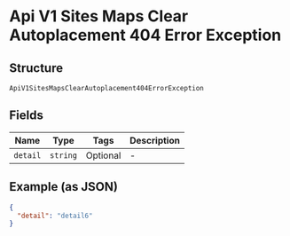 
# Api V1 Sites Maps Clear Autoplacement 404 Error Exception

## Structure

`ApiV1SitesMapsClearAutoplacement404ErrorException`

## Fields

| Name | Type | Tags | Description |
|  --- | --- | --- | --- |
| `detail` | `string` | Optional | - |

## Example (as JSON)

```json
{
  "detail": "detail6"
}
```

